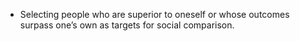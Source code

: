 - Selecting people who are superior to oneself or whose outcomes surpass one’s own as targets for social comparison.